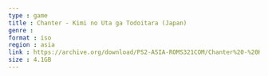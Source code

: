 ```yaml
---
type : game
title : Chanter - Kimi no Uta ga Todoitara (Japan)
genre : 
format : iso
region : asia
link : https://archive.org/download/PS2-ASIA-ROMS321COM/Chanter%20-%20Kimi%20no%20Uta%20ga%20Todoitara%20%28Japan%29.7z
size : 4.1GB
---
```

